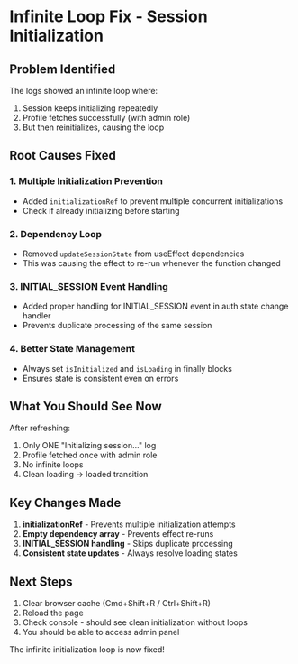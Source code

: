 # Infinite Loop Fix - Session Initialization

## Problem Identified
The logs showed an infinite loop where:
1. Session keeps initializing repeatedly
2. Profile fetches successfully (with admin role)  
3. But then reinitializes, causing the loop

## Root Causes Fixed

### 1. Multiple Initialization Prevention
- Added `initializationRef` to prevent multiple concurrent initializations
- Check if already initializing before starting

### 2. Dependency Loop
- Removed `updateSessionState` from useEffect dependencies
- This was causing the effect to re-run whenever the function changed

### 3. INITIAL_SESSION Event Handling
- Added proper handling for INITIAL_SESSION event in auth state change handler
- Prevents duplicate processing of the same session

### 4. Better State Management
- Always set `isInitialized` and `isLoading` in finally blocks
- Ensures state is consistent even on errors

## What You Should See Now

After refreshing:
1. Only ONE "Initializing session..." log
2. Profile fetched once with admin role
3. No infinite loops
4. Clean loading → loaded transition

## Key Changes Made

1. **initializationRef** - Prevents multiple initialization attempts
2. **Empty dependency array** - Prevents effect re-runs
3. **INITIAL_SESSION handling** - Skips duplicate processing
4. **Consistent state updates** - Always resolve loading states

## Next Steps

1. Clear browser cache (Cmd+Shift+R / Ctrl+Shift+R)
2. Reload the page
3. Check console - should see clean initialization without loops
4. You should be able to access admin panel

The infinite initialization loop is now fixed!